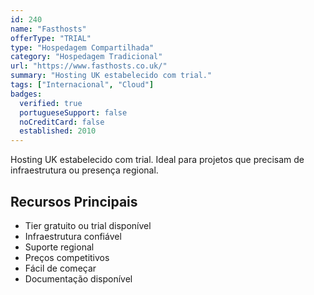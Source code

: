 ```yaml
---
id: 240
name: "Fasthosts"
offerType: "TRIAL"
type: "Hospedagem Compartilhada"
category: "Hospedagem Tradicional"
url: "https://www.fasthosts.co.uk/"
summary: "Hosting UK estabelecido com trial."
tags: ["Internacional", "Cloud"]
badges:
  verified: true
  portugueseSupport: false
  noCreditCard: false
  established: 2010
---
```


Hosting UK estabelecido com trial. Ideal para projetos que precisam de infraestrutura ou presença regional.

## Recursos Principais

- Tier gratuito ou trial disponível
- Infraestrutura confiável
- Suporte regional
- Preços competitivos
- Fácil de começar
- Documentação disponível
